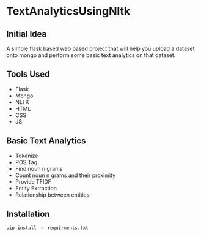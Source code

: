 TextAnalyticsUsingNltk
======================

## Initial Idea
  
  A simple flask based web based project that will help you upload a dataset onto mongo and perform 
  some basic text analytics on that dataset.

## Tools Used
  
-  Flask
-  Mongo
-  NLTK
-  HTML
-  CSS
-  JS
  
## Basic Text Analytics

- Tokenize
- POS Tag
- Find noun n grams
- Count noun n grams and their proximity
- Provide TFIDF
- Entity Extraction
- Relationship between entities

## Installation

    pip install -r requirments.txt
